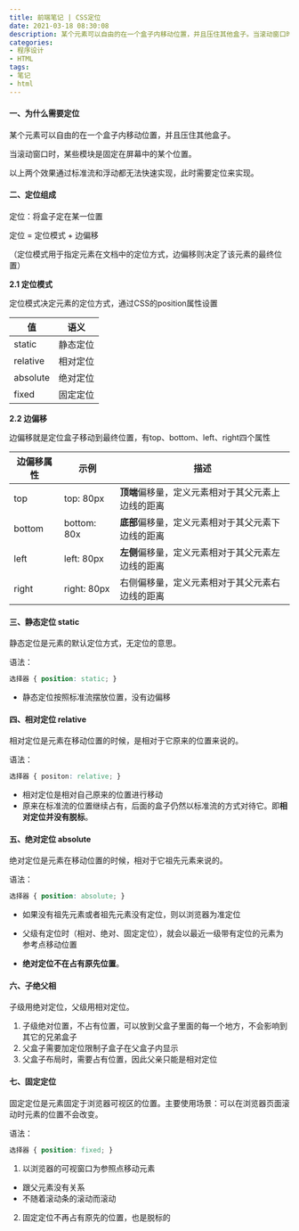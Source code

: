 ```yaml
---
title: 前端笔记 | CSS定位
date: 2021-03-18 08:30:08
description: 某个元素可以自由的在一个盒子内移动位置，并且压住其他盒子。当滚动窗口时，某些模块是固定在屏幕中的某个位置。以上两个效果通过标准流和浮动都无法快速实现，此时需要定位来实现。
categories:
- 程序设计
- HTML
tags:
- 笔记
- html
---
```


#### 一、为什么需要定位

某个元素可以自由的在一个盒子内移动位置，并且压住其他盒子。

当滚动窗口时，某些模块是固定在屏幕中的某个位置。

以上两个效果通过标准流和浮动都无法快速实现，此时需要定位来实现。

#### 二、定位组成

定位：将盒子定在某一位置

定位 = 定位模式 + 边偏移

（定位模式用于指定元素在文档中的定位方式，边偏移则决定了该元素的最终位置）

**2.1 定位模式**

定位模式决定元素的定位方式，通过CSS的position属性设置

| 值       | 语义     |
| -------- | -------- |
| static   | 静态定位 |
| relative | 相对定位 |
| absolute | 绝对定位 |
| fixed    | 固定定位 |

**2.2 边偏移**

边偏移就是定位盒子移动到最终位置，有top、bottom、left、right四个属性

| 边偏移属性 | 示例        | 描述                                               |
| ---------- | ----------- | -------------------------------------------------- |
| top        | top: 80px   | **顶端**偏移量，定义元素相对于其父元素上边线的距离 |
| bottom     | bottom: 80x | **底部**偏移量，定义元素相对于其父元素下边线的距离 |
| left       | left: 80px  | **左侧**偏移量，定义元素相对于其父元素左边线的距离 |
| right      | right: 80px | 右侧偏移量，定义元素相对于其父元素右边线的距离     |

#### 三、静态定位 static

静态定位是元素的默认定位方式，无定位的意思。

语法：

```css
选择器 { position: static; }
```

* 静态定位按照标准流摆放位置，没有边偏移

#### 四、相对定位 relative

相对定位是元素在移动位置的时候，是相对于它原来的位置来说的。

语法：

```css
选择器 { positon: relative; }
```

* 相对定位是相对自己原来的位置进行移动
* 原来在标准流的位置继续占有，后面的盒子仍然以标准流的方式对待它。即**相对定位并没有脱标**。

#### 五、绝对定位 absolute

绝对定位是元素在移动位置的时候，相对于它祖先元素来说的。

语法：

```css
选择器 { position: absolute; }
```

* 如果没有祖先元素或者祖先元素没有定位，则以浏览器为准定位
* 父级有定位时（相对、绝对、固定定位），就会以最近一级带有定位的元素为参考点移动位置

* **绝对定位不在占有原先位置**。

#### 六、子绝父相

子级用绝对定位，父级用相对定位。

1. 子级绝对位置，不占有位置，可以放到父盒子里面的每一个地方，不会影响到其它的兄弟盒子
2. 父盒子需要加定位限制子盒子在父盒子内显示
3. 父盒子布局时，需要占有位置，因此父亲只能是相对定位

#### 七、固定定位

固定定位是元素固定于浏览器可视区的位置。主要使用场景：可以在浏览器页面滚动时元素的位置不会改变。

语法：

```css
选择器 { position: fixed; }
```

1. 以浏览器的可视窗口为参照点移动元素

* 跟父元素没有关系
* 不随着滚动条的滚动而滚动

2. 固定定位不再占有原先的位置，也是脱标的